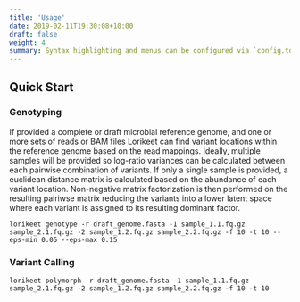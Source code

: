 ```yaml
---
title: 'Usage'
date: 2019-02-11T19:30:08+10:00
draft: false
weight: 4
summary: Syntax highlighting and menus can be configured via `config.toml`.
---
```


## Quick Start

### Genotyping

If provided a complete or draft microbial reference genome, and one or more sets of reads or BAM files Lorikeet can find variant locations within the reference genome
based on the read mappings. Ideally, multiple samples will be provided so log-ratio variances can be calculated between
each pairwise combination of variants. If only a single sample is provided, a euclidean distance matrix is calculated
based on the abundance of each variant location. Non-negative matrix factorization is then performed on the resulting pairiwse matrix
reducing the variants into a lower latent space where each variant is assigned to its resulting dominant factor.


```commandline
lorikeet genotype -r draft_genome.fasta -1 sample_1.1.fq.gz sample_2.1.fq.gz -2 sample_1.2.fq.gz sample_2.2.fq.gz -f 10 -t 10 --eps-min 0.05 --eps-max 0.15
```

### Variant Calling


```commandline
lorikeet polymorph -r draft_genome.fasta -1 sample_1.1.fq.gz sample_2.1.fq.gz -2 sample_1.2.fq.gz sample_2.2.fq.gz -f 10 -t 10
```


